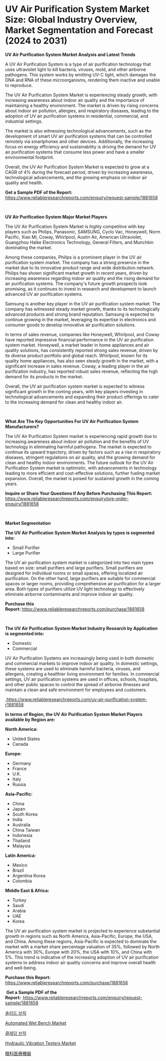 <p><h1>UV Air Purification System Market Size: Global Industry Overview, Market Segmentation and Forecast (2024 to 2031)</h1></p><p><strong>UV Air Purification System Market Analysis and Latest Trends</strong></p>
<p><p>A UV Air Purification System is a type of air purification technology that uses ultraviolet light to kill bacteria, viruses, mold, and other airborne pathogens. This system works by emitting UV-C light, which damages the DNA and RNA of these microorganisms, rendering them inactive and unable to reproduce.</p><p>The UV Air Purification System Market is experiencing steady growth, with increasing awareness about indoor air quality and the importance of maintaining a healthy environment. The market is driven by rising concerns about indoor air pollution, allergies, and respiratory diseases, leading to the adoption of UV air purification systems in residential, commercial, and industrial settings.</p><p>The market is also witnessing technological advancements, such as the development of smart UV air purification systems that can be controlled remotely via smartphones and other devices. Additionally, the increasing focus on energy efficiency and sustainability is driving the demand for UV air purification systems that consume less power and have a smaller environmental footprint.</p><p>Overall, the UV Air Purification System Market is expected to grow at a CAGR of 4% during the forecast period, driven by increasing awareness, technological advancements, and the growing emphasis on indoor air quality and health.</p></p>
<p><strong>Get a Sample PDF of the Report:&nbsp;</strong> <a href="https://www.reliableresearchreports.com/enquiry/request-sample/1881658">https://www.reliableresearchreports.com/enquiry/request-sample/1881658</a></p>
<p>&nbsp;</p>
<p><strong>UV Air Purification System Major Market Players</strong></p>
<p><p>The UV Air Purification System Market is highly competitive with key players such as Philips, Panasonic, SAMSUNG, Cyclo Vac, Honeywell, Norm Pacific, Xiao Mi, Coway, Whirlpool, Austin Air, American Ultraviolet, Guangzhou Haike Electronics Technology, General Filters, and Munchkin dominating the market.</p><p>Among these companies, Philips is a prominent player in the UV air purification system market. The company has a strong presence in the market due to its innovative product range and wide distribution network. Philips has shown significant market growth in recent years, driven by increasing awareness regarding indoor air quality and the rising demand for air purification systems. The company's future growth prospects look promising, as it continues to invest in research and development to launch advanced UV air purification systems.</p><p>Samsung is another key player in the UV air purification system market. The company has witnessed steady market growth, thanks to its technologically advanced products and strong brand reputation. Samsung is expected to continue growing in the market, leveraging its expertise in electronics and consumer goods to develop innovative air purification solutions.</p><p>In terms of sales revenue, companies like Honeywell, Whirlpool, and Coway have reported impressive financial performance in the UV air purification system market. Honeywell, a market leader in home appliances and air quality solutions, has consistently reported strong sales revenue, driven by its diverse product portfolio and global reach. Whirlpool, known for its quality home appliances, has also seen steady growth in the market, with a significant increase in sales revenue. Coway, a leading player in the air purification industry, has reported robust sales revenue, reflecting the high demand for its products in the market.</p><p>Overall, the UV air purification system market is expected to witness significant growth in the coming years, with key players investing in technological advancements and expanding their product offerings to cater to the increasing demand for clean and healthy indoor air.</p></p>
<p>&nbsp;</p>
<p><strong>What Are The Key Opportunities For UV Air Purification System Manufacturers?</strong></p>
<p><p>The UV Air Purification System market is experiencing rapid growth due to increasing awareness about indoor air pollution and the benefits of UV technology in eliminating harmful pathogens. The market is expected to continue its upward trajectory, driven by factors such as a rise in respiratory diseases, stringent regulations on air quality, and the growing demand for clean and healthy indoor environments. The future outlook for the UV Air Purification System market is optimistic, with advancements in technology leading to more efficient and cost-effective solutions, further fueling market expansion. Overall, the market is poised for sustained growth in the coming years.</p></p>
<p><strong>Inquire or Share Your Questions If Any Before Purchasing This Report:</strong> <a href="https://www.reliableresearchreports.com/enquiry/pre-order-enquiry/1881658">https://www.reliableresearchreports.com/enquiry/pre-order-enquiry/1881658</a></p>
<p>&nbsp;</p>
<p><strong>Market Segmentation</strong></p>
<p><strong>The UV Air Purification System Market Analysis by types is segmented into:</strong></p>
<p><ul><li>Small Purifier</li><li>Large Purifier</li></ul></p>
<p><p>The UV air purification system market is categorized into two main types based on size: small purifiers and large purifiers. Small purifiers are designed for individual rooms or small spaces, offering localized air purification. On the other hand, large purifiers are suitable for commercial spaces or larger rooms, providing comprehensive air purification for a larger area. Both types of purifiers utilize UV light technology to effectively eliminate airborne contaminants and improve indoor air quality.</p></p>
<p><strong>Purchase this Report:&nbsp;</strong><a href="https://www.reliableresearchreports.com/purchase/1881658">https://www.reliableresearchreports.com/purchase/1881658</a></p>
<p>&nbsp;</p>
<p><strong>The UV Air Purification System Market Industry Research by Application is segmented into:</strong></p>
<p><ul><li>Domestic</li><li>Commercial</li></ul></p>
<p><p>UV Air Purification Systems are increasingly being used in both domestic and commercial markets to improve indoor air quality. In domestic settings, these systems are used to eliminate harmful bacteria, viruses, and allergens, creating a healthier living environment for families. In commercial settings, UV air purification systems are used in offices, schools, hospitals, and other public spaces to control the spread of airborne illnesses and maintain a clean and safe environment for employees and customers.</p></p>
<p><a href="https://www.reliableresearchreports.com/uv-air-purification-system-r1881658">&nbsp;https://www.reliableresearchreports.com/uv-air-purification-system-r1881658</a></p>
<p><strong>In terms of Region, the UV Air Purification System Market Players available by Region are:</strong></p>
<p>
    <p> <strong> North America: </strong>
        <ul>
            <li>United States</li>
            <li>Canada</li>
        </ul>
        </p> 
    <p> <strong> Europe: </strong>
        <ul>
            <li>Germany</li>
            <li>France</li>
            <li>U.K.</li>
            <li>Italy</li>
            <li>Russia</li>
        </ul>
        </p> 
    <p> <strong> Asia-Pacific: </strong>
        <ul>
            <li>China</li>
            <li>Japan</li>
            <li>South Korea</li>
            <li>India</li>
            <li>Australia</li>
            <li>China Taiwan</li>
            <li>Indonesia</li>
            <li>Thailand</li>
            <li>Malaysia</li>
        </ul>
        </p> 
    <p> <strong> Latin America: </strong>
        <ul>
            <li>Mexico</li>
            <li>Brazil</li>
            <li>Argentina Korea</li>
            <li>Colombia</li>
        </ul>
        </p> 
    <p> <strong> Middle East & Africa: </strong>
        <ul>
            <li>Turkey</li>
            <li>Saudi</li>
            <li>Arabia</li>
            <li>UAE</li>
            <li>Korea</li>
        </ul>
    </p>
    </p>
<p><p>The UV air purification system market is projected to experience substantial growth in regions such as North America, Asia-Pacific, Europe, the USA, and China. Among these regions, Asia-Pacific is expected to dominate the market with a market share percentage valuation of 35%, followed by North America with 30%, Europe with 20%, the USA with 10%, and China with 5%. This trend is indicative of the increasing adoption of UV air purification systems to address indoor air quality concerns and improve overall health and well-being.</p></p>
<p><strong>Purchase this Report: </strong><a href="https://www.reliableresearchreports.com/purchase/1881658">https://www.reliableresearchreports.com/purchase/1881658</a></p>
<p>&nbsp;<strong>Get a Sample PDF of the Report:&nbsp;&nbsp;</strong><a href="https://www.reliableresearchreports.com/enquiry/request-sample/1881658">https://www.reliableresearchreports.com/enquiry/request-sample/1881658</a></p>
<p><strong></strong></p>
<p><p><a href="https://github.com/FelipeGrrady654556/Market-Research-Report-List-1/blob/main/168502833881.md">솔리드 브릭</a></p><p><a href="https://github.com/mharielmesa/Market-Research-Report-List-3/blob/main/automated-wet-bench-market.md">Automated Wet Bench Market</a></p><p><a href="https://github.com/vss5505pa7z1p/Market-Research-Report-List-1/blob/main/832384433880.md">클래딩 브릭</a></p><p><a href="https://github.com/dringals/Market-Research-Report-List-4/blob/main/hydraulic-vibration-testers-market.md">Hydraulic Vibration Testers Market</a></p><p><a href="https://github.com/zekaoe592392/Market-Research-Report-List-1/blob/main/932624537814.md">眼科医療機器</a></p></p>
